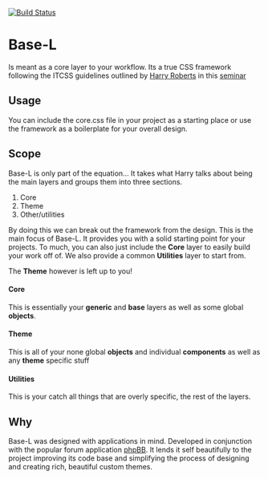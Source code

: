 [![Build Status](https://img.shields.io/travis/hanakin/base-l/master.svg)](http://travis-ci.org/hanakin/base-l/master)


# Base-L
Is meant as a core layer to your workflow. Its a true CSS framework following
the ITCSS guidelines outlined by [Harry Roberts](http://www.csswizardry.com) in
this [seminar](https://www.youtube.com/watch?v=1OKZOV-iLj4)

## Usage
You can include the core.css file in your project as a starting place or use the
framework as a boilerplate for your overall design.

## Scope
Base-L is only part of the equation... It takes what Harry talks about being the
main layers and groups them into three sections.

1. Core
2. Theme
3. Other/utilities

By doing this we can break out the framework from the design. This is the main
focus of Base-L. It provides you with a solid starting point for your projects.
To much, you can also just include the **Core** layer to easily build your work
off of. We also provide a common **Utilities** layer to start from.

The **Theme** however is left up to you!

#### Core
This is essentially your **generic** and **base** layers as well as some global
**objects**.

#### Theme
This is all of your none global **objects** and individual **components** as
well as any **theme** specific stuff

#### Utilities
This is your catch all things that are overly specific, the rest of the layers.

## Why
Base-L was designed with applications in mind. Developed in conjunction with the
popular forum application [phpBB](http://www.phpbb.org). It lends it self
beautifully to the project improving its code base and simplifying the process
of designing and creating rich, beautiful custom themes.
